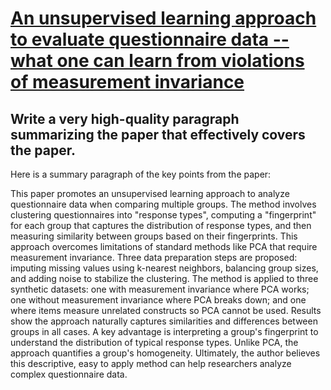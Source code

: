 # [An unsupervised learning approach to evaluate questionnaire data -- what   one can learn from violations of measurement invariance](https://arxiv.org/abs/2312.06309)

## Write a very high-quality paragraph summarizing the paper that effectively covers the paper.

 Here is a summary paragraph of the key points from the paper:

This paper promotes an unsupervised learning approach to analyze questionnaire data when comparing multiple groups. The method involves clustering questionnaires into "response types", computing a "fingerprint" for each group that captures the distribution of response types, and then measuring similarity between groups based on their fingerprints. This approach overcomes limitations of standard methods like PCA that require measurement invariance. Three data preparation steps are proposed: imputing missing values using k-nearest neighbors, balancing group sizes, and adding noise to stabilize the clustering. The method is applied to three synthetic datasets: one with measurement invariance where PCA works; one without measurement invariance where PCA breaks down; and one where items measure unrelated constructs so PCA cannot be used. Results show the approach naturally captures similarities and differences between groups in all cases. A key advantage is interpreting a group's fingerprint to understand the distribution of typical response types. Unlike PCA, the approach quantifies a group's homogeneity. Ultimately, the author believes this descriptive, easy to apply method can help researchers analyze complex questionnaire data.
